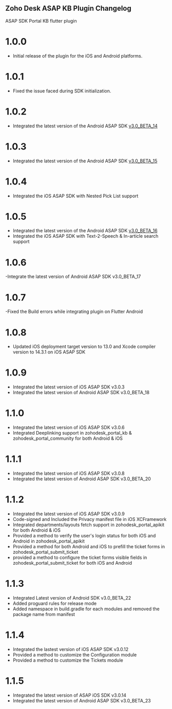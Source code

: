 ## Zoho Desk ASAP KB Plugin Changelog

ASAP SDK Portal KB flutter plugin

# 1.0.0

- Initial release of the plugin for the iOS and Android platforms.

# 1.0.1

- Fixed the issue faced during SDK initialization.

# 1.0.2

- Integrated the latest version of the Android ASAP SDK [v3.0_BETA_14](https://help.zoho.com/portal/en/kb/desk/developer-space/asap/android-sdk/articles/working-with-the-asap-sdk-for-android-version#30_BETA-14)

# 1.0.3

- Integrated the latest version of the Android ASAP SDK [v3.0_BETA_15](https://help.zoho.com/portal/en/kb/desk/developer-space/asap/android-sdk/articles/working-with-the-asap-sdk-for-android-version#30_BETA-15)

# 1.0.4

- Integrated the iOS ASAP SDK with Nested Pick List support

# 1.0.5
- Integrated the latest version of the Android ASAP SDK [v3.0_BETA_16](https://help.zoho.com/portal/en/kb/desk/developer-space/asap/android-sdk/articles/working-with-the-asap-sdk-for-android-version#30_BETA-16)
- Integrated the iOS ASAP SDK with Text-2-Speech & In-article search support

# 1.0.6
-Integrate the latest version of Android ASAP SDK v3.0_BETA_17

# 1.0.7
-Fixed the Build errors while integrating plugin on Flutter Android

# 1.0.8
- Updated iOS deployment target version to 13.0 and Xcode compiler version to 14.3.1 on iOS ASAP SDK

# 1.0.9
- Integrated the latest version of iOS ASAP SDK v3.0.3
- Integrated the latest version of Android ASAP SDK v3.0_BETA_18

# 1.1.0
- Integrated the latest version of iOS ASAP SDK v3.0.6
- Integrated Deeplinking support in zohodesk_portal_kb & zohodesk_portal_community for both Android & iOS

# 1.1.1
- Integrated the latest version of iOS ASAP SDK v3.0.8
- Integrated the latest version of Android ASAP SDK v3.0_BETA_20

# 1.1.2
- Integrated the latest version of iOS ASAP SDK v3.0.9
- Code-signed and Included the Privacy manifest file in iOS XCFramework
- Integrated departments/layouts fetch support in zohodesk_portal_apikit for both Android & iOS
- Provided a method to verify the user's login status for both iOS and Android in zohodesk_portal_apikit
- Provided a method for both Android and iOS to prefill the ticket forms in zohodesk_portal_submit_ticket
- provided a method to configure the ticket forms visible fields in zohodesk_portal_submit_ticket for both iOS and Android

# 1.1.3
- Integrated Latest version of Android SDK v3.0_BETA_22
- Added proguard rules for release mode
- Added namespace in build.gradle for each modules and removed the package name from manifest
  
# 1.1.4
- Integrated the lastest version of iOS ASAP SDK v3.0.12
- Provided a method to customize the Configuration module
- Provided a method to customize the Tickets module

# 1.1.5
- Integrated the latest version of ASAP iOS SDK v3.0.14
- Integrated the latest version of Android ASAP SDK v3.0_BETA_23